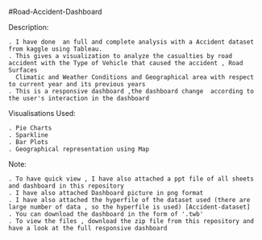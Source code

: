 #Road-Accident-Dashboard

Description:

    . I have done  an full and complete analysis with a Accident dataset from kaggle using Tableau.
    . This gives a visualization to analyze the casualties by road accident with the Type of Vehicle that caused the accident , Road Surfaces
      Climatic and Weather Conditions and Geographical area with respect to current year and its previous years
    . This is a responsive dashboard ,the dashboard change  according to the user's interaction in the dashboard
      
 Visualisations Used:
 
    . Pie Charts
    . Sparkline
    . Bar Plots
    . Geographical representation using Map
    
  Note:
  
    . To have quick view , I have also attached a ppt file of all sheets and dashboard in this repository
    . I have also attached Dashboard picture in png format
    . I have also attached the hyperfile of the dataset used (there are large number of data , so the hyperfile is used) [Accident-dataset]
    . You can download the dashboard in the form of '.twb'
    . To view the files , download the zip file from this repository and have a look at the full responsive dashboard 
    
